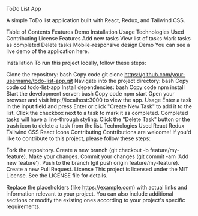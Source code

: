ToDo List App

A simple ToDo list application built with React, Redux, and Tailwind CSS.

Table of Contents
Features
Demo
Installation
Usage
Technologies Used
Contributing
License
Features
Add new tasks
View list of tasks
Mark tasks as completed
Delete tasks
Mobile-responsive design
Demo
You can see a live demo of the application here.

Installation
To run this project locally, follow these steps:

Clone the repository:
bash
Copy code
git clone https://github.com/your-username/todo-list-app.git
Navigate into the project directory:
bash
Copy code
cd todo-list-app
Install dependencies:
bash
Copy code
npm install
Start the development server:
bash
Copy code
npm start
Open your browser and visit http://localhost:3000 to view the app.
Usage
Enter a task in the input field and press Enter or click "Create New Task" to add it to the list.
Click the checkbox next to a task to mark it as completed. Completed tasks will have a line-through styling.
Click the "Delete Task" button or the trash icon to delete a task from the list.
Technologies Used
React
Redux
Tailwind CSS
React Icons
Contributing
Contributions are welcome! If you'd like to contribute to this project, please follow these steps:

Fork the repository.
Create a new branch (git checkout -b feature/my-feature).
Make your changes.
Commit your changes (git commit -am 'Add new feature').
Push to the branch (git push origin feature/my-feature).
Create a new Pull Request.
License
This project is licensed under the MIT License. See the LICENSE file for details.

Replace the placeholders (like https://example.com) with actual links and information relevant to your project. You can also include additional sections or modify the existing ones according to your project's specific requirements.
